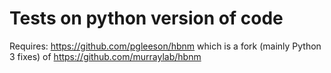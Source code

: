 # Tests on python version of code

Requires: https://github.com/pgleeson/hbnm which is a fork (mainly Python 3 fixes) of https://github.com/murraylab/hbnm
